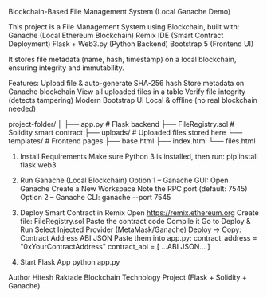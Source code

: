 Blockchain-Based File Management System (Local Ganache Demo)

This project is a File Management System using Blockchain, built with:
 Ganache (Local Ethereum Blockchain)
 Remix IDE (Smart Contract Deployment)
 Flask + Web3.py (Python Backend)
 Bootstrap 5 (Frontend UI)

It stores file metadata (name, hash, timestamp) on a local blockchain, ensuring integrity and immutability.

 Features:
 Upload file & auto-generate SHA-256 hash
 Store metadata on Ganache blockchain
 View all uploaded files in a table
 Verify file integrity (detects tampering)
 Modern Bootstrap UI
 Local & offline (no real blockchain needed)

project-folder/
│
├── app.py                     # Flask backend
├── FileRegistry.sol           # Solidity smart contract
├── uploads/                  # Uploaded files stored here
└── templates/                # Frontend pages
    ├── base.html
    ├── index.html
    └── files.html

1. Install Requirements
Make sure Python 3 is installed, then run:
pip install flask web3

2. Run Ganache (Local Blockchain)
Option 1 – Ganache GUI:
Open Ganache
Create a New Workspace
Note the RPC port (default: 7545)
Option 2 – Ganache CLI:
ganache --port 7545

3. Deploy Smart Contract in Remix
Open  https://remix.ethereum.org
Create file: FileRegistry.sol
Paste the contract code
Compile it
Go to Deploy & Run
Select Injected Provider (MetaMask/Ganache)
Deploy → Copy:
 Contract Address
 ABI JSON
Paste them into app.py:
contract_address = "0xYourContractAddress"
contract_abi = [ ...ABI JSON... ]

4. Start Flask App
python app.py

Author
Hitesh Raktade
Blockchain Technology Project
(Flask + Solidity + Ganache)